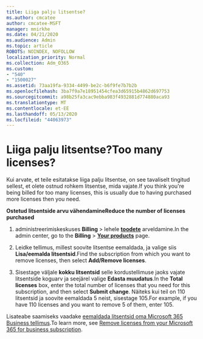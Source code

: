 ```yaml
---
title: Liiga palju litsentse?
ms.author: cmcatee
author: cmcatee-MSFT
manager: mnirkhe
ms.date: 04/21/2020
ms.audience: Admin
ms.topic: article
ROBOTS: NOINDEX, NOFOLLOW
localization_priority: Normal
ms.collection: Adm_O365
ms.custom:
- "540"
- "1500027"
ms.assetid: 73aa19fa-9334-4499-be2c-b6f9fe7b7b2b
ms.openlocfilehash: 3ba7f9a7e18951454cfea3d65915b4862d697753
ms.sourcegitcommit: a98b25fa3cac9ebba983f4932881d774880aca93
ms.translationtype: MT
ms.contentlocale: et-EE
ms.lasthandoff: 05/13/2020
ms.locfileid: "44063973"
---
```

# <a name="too-many-licenses"></a><span data-ttu-id="e0951-102">Liiga palju litsentse?</span><span class="sxs-lookup"><span data-stu-id="e0951-102">Too many licenses?</span></span>

<span data-ttu-id="e0951-103">Kui arvate, et teile esitatakse liiga palju litsentse, on see tavaliselt tingitud sellest, et olete ostnud rohkem litsentse, mida vajate.</span><span class="sxs-lookup"><span data-stu-id="e0951-103">If you think you're being billed for too many licenses, this is usually due to having purchased more licenses then you need.</span></span>
  
<span data-ttu-id="e0951-104">**Ostetud litsentside arvu vähendamine**</span><span class="sxs-lookup"><span data-stu-id="e0951-104">**Reduce the number of licenses purchased**</span></span>
  
1. <span data-ttu-id="e0951-105">administreerimiskeskuses **Billing** \> lehele **[toodete](https://go.microsoft.com/fwlink/p/?linkid=842054)** arveldamine.</span><span class="sxs-lookup"><span data-stu-id="e0951-105">In the admin center, go to the **Billing** \> **[Your products](https://go.microsoft.com/fwlink/p/?linkid=842054)** page.</span></span>

2. <span data-ttu-id="e0951-106">Leidke tellimus, millest soovite litsentse eemaldada, ja valige siis **Lisa/eemalda litsentsid**.</span><span class="sxs-lookup"><span data-stu-id="e0951-106">Find the subscription from which you want to remove licenses, then select **Add/Remove licenses**.</span></span>

3. <span data-ttu-id="e0951-107">Sisestage väljale **kokku litsentsid** selle kordustellimuse jaoks vajate litsentside koguarv ja seejärel valige **Edasta muudatus**.</span><span class="sxs-lookup"><span data-stu-id="e0951-107">In the **Total licenses** box, enter the total number of licenses that you need for this subscription, and then select **Submit change**.</span></span> <span data-ttu-id="e0951-108">Näiteks kui teil on 110 litsentsid ja soovite eemaldada 5 neist, sisestage 105.</span><span class="sxs-lookup"><span data-stu-id="e0951-108">For example, if you have 110 licenses and you want to remove 5 of them, enter 105.</span></span>

<span data-ttu-id="e0951-109">Lisateabe saamiseks vaadake [eemaldada litsentsid oma Microsoft 365 Business tellimus](https://docs.microsoft.com/office365/admin/subscriptions-and-billing/remove-licenses-from-subscription).</span><span class="sxs-lookup"><span data-stu-id="e0951-109">To learn more, see [Remove licenses from your Microsoft 365 for business subscription](https://docs.microsoft.com/office365/admin/subscriptions-and-billing/remove-licenses-from-subscription).</span></span>